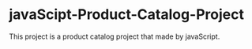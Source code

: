 # javaScipt-Product-Catalog-Project
This project is a product catalog project that made by javaScript.

